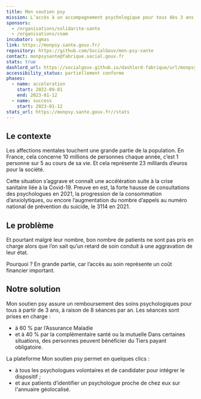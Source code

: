 ```yaml
---
title: Mon soutien psy
mission: L’accès à un accompagnement psychologique pour tous dès 3 ans
sponsors:
  - /organisations/solidarite-sante
  - /organisations/cnam
incubator: sgmas
link: https://monpsy.sante.gouv.fr/
repository: https://github.com/SocialGouv/mon-psy-sante
contact: monpsysante@fabrique.social.gouv.fr
stats: true
dashlord_url: https://socialgouv.github.io/dashlord-fabrique/url/monpsy-sante-gouv-fr
accessibility_status: partiellement conforme
phases:
  - name: acceleration
    start: 2022-09-01
    end: 2023-01-12
  - name: success
    start: 2023-01-12
stats_url: https://monpsy.sante.gouv.fr//stats
---
```

## Le contexte

Les affections mentales touchent une grande partie de la population. En France, cela concerne 10 millions de personnes chaque année, c’est 1 personne sur 5 au cours de sa vie. Et cela représente 23 milliards d’euros pour la société.

Cette situation s’aggrave et connaît une accélération suite à la crise sanitaire liée à la Covid-19. Preuve en est, la forte hausse de consultations des psychologues en 2021, la progression de la consommation d’anxiolytiques, ou encore l’augmentation du nombre d’appels au numéro national de prévention du suicide, le 3114 en 2021.

## Le problème

Et pourtant malgré leur nombre, bon nombre de patients ne sont pas pris en charge alors que l’on sait qu’un retard de soin conduit à une aggravation de leur état.

Pourquoi ? En grande partie, car l’accès au soin représente un coût financier important. 

## Notre solution

Mon soutien psy assure un remboursement des soins psychologiques pour tous à partir de 3 ans, à raison de 8 séances par an. Les séances sont prises en charge :
- à 60 % par l’Assurance Maladie
- et à 40 % par la complémentaire santé ou la mutuelle
Dans certaines situations, des personnes peuvent bénéficier du Tiers payant obligatoire.

La plateforme Mon soutien psy permet en quelques clics : 
- à tous les psychologues volontaires et de candidater pour intégrer le dispositif ;
- et aux patients d’identifier un psychologue proche de chez eux sur l'annuaire géolocalisé.


